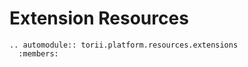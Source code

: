# Extension Resources

```{eval-rst}
.. automodule:: torii.platform.resources.extensions
  :members:
```
